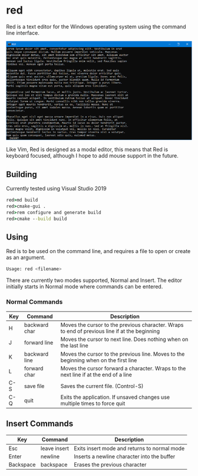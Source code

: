 # red

Red is a text editor for the Windows operating system using the command line interface.

![Welcome](welcome.png)

Like Vim, Red is designed as a modal editor, this means that Red is keyboard
focused, although I hope to add mouse support in the future.

## Building

Currently tested using Visual Studio 2019

```bat
red>md build
red>cmake-gui .
red>rem configure and generate build
red>cmake --build build
```

## Using

Red is to be used on the command line, and requires a file to open or create as an argument.

```sh
Usage: red <filename>
```

There are currently two modes supported, Normal and Insert. The editor initially starts in Normal mode
where commands can be entered.

### Normal Commands

| Key | Command | Description |
| --- | ------- | ----------- |
| H   | backward char | Moves the cursor to the previous character. Wraps to end of previous line if at the beginning |
| J   | forward line | Moves the cursor to next line. Does nothing when on the last line |
| K   | backward line | Moves the cursor to the previous line. Moves to the beginning when on the first line |
| L   | forward char | Moves the cursor forward a character. Wraps to the next line if at the end of a line |
| C-S | save file | Saves the current file. (Control-S) |
| C-Q | quit | Exits the application. If unsaved changes use multiple times to force quit |

## Insert Commands

| Key | Command | Description |
| --- | ------- | ----------- |
| Esc | leave insert | Exits insert mode and returns to normal mode |
| Enter | newline | Inserts a newline character into the buffer |
| Backspace | backspace | Erases the previous character |
